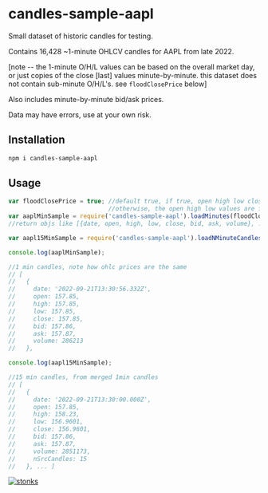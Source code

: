 # candles-sample-aapl

Small dataset of historic candles for testing. 

Contains 16,428 ~1-minute OHLCV candles for AAPL from late 2022. 

[note -- the 1-minute O/H/L values can be based on the overall market day, or just copies of the close [last] values minute-by-minute. this dataset does not contain sub-minute O/H/L's. see `floodClosePrice` below]

Also includes minute-by-minute bid/ask prices. 

Data may have errors, use at your own risk. 

## Installation

```sh
npm i candles-sample-aapl
```

## Usage 

```javascript
var floodClosePrice = true; //default true, if true, open high low close are all the same, close values minute-by-minute 
                            //otherwise, the open high low values are for the DAY not minute-by-minute 
var aaplMinSample = require('candles-sample-aapl').loadMinutes(floodClosePrice);
//return objs like [{date, open, high, low, close, bid, ask, volume}, ...]

var aapl15MinSample = require('candles-sample-aapl').loadNMinuteCandles(15);

console.log(aaplMinSample);

//1 min candles, note how ohlc prices are the same
// [
//   {
//     date: '2022-09-21T13:30:56.332Z',
//     open: 157.85,
//     high: 157.85,
//     low: 157.85,
//     close: 157.85,
//     bid: 157.86,
//     ask: 157.87,
//     volume: 286213
//   },

console.log(aapl15MinSample);

//15 min candles, from merged 1min candles 
// [
//   {
//     date: '2022-09-21T13:30:00.000Z',
//     open: 157.85,
//     high: 158.23,
//     low: 156.9601,
//     close: 156.9601,
//     bid: 157.86,
//     ask: 157.87,
//     volume: 2851173,
//     nSrcCandles: 15
//   }, ... ]
```

[![stonks](https://i.imgur.com/UpDxbfe.png)](https://www.npmjs.com/~stonkpunk)




